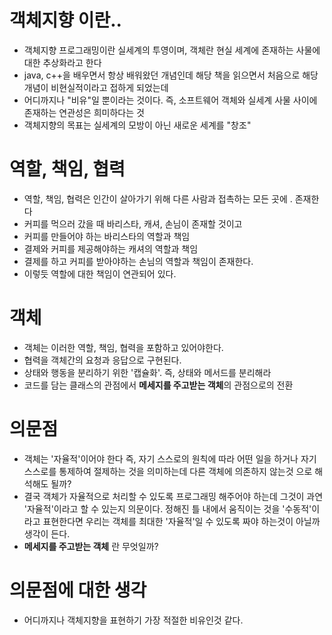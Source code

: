 # 객체지향 이란..
* 객체지향 프로그래밍이란 실세계의 투영이며, 객체란 현실 세계에 존재하는 사물에 대한 추상화라고 한다 
* java, c++을 배우면서 항상 배워왔던 개념인데 해당 책을 읽으면서 처음으로 해당 개념이 비현실적이라고 접하게 되었는데
* 어디까지나 "비유"일 뿐이라는 것이다. 즉, 소프트웨어 객체와 실세계 사물 사이에 존재하는 연관성은 희미하다는 것
* 객체지향의 목표는 실세계의 모방이 아닌 새로운 세계를 "창조"

# 역할, 책임, 협력
* 역할, 책임, 협력은 인간이 살아가기 위해 다른 사람과 접촉하는 모든 곳에   . 존재한다
* 커피를 먹으러 갔을 때 바리스타, 캐셔, 손님이 존재할 것이고
* 커피를 만들어야 하는 바리스타의 역할과 책임 
* 결제와 커피를 제공해야하는 캐셔의 역할과 책임
* 결제를 하고 커피를 받아야하는 손님의 역할과 책임이 존재한다.
* 이렇듯 역할에 대한 책임이 연관되어 있다.

# 객체
* 객체는 이러한 역할, 책임, 협력을 포함하고 있어야한다.
* 협력을 객체간의 요청과 응답으로 구현된다.
* 상태와 행동을 분리하기 위한 '캡슐화'. 즉, 상태와 메서드를 분리해라
* 코드를 담는 클래스의 관점에서 **메세지를 주고받는 객체**의 관점으로의 전환





# 의문점
* 객체는 '자율적'이어야 한다 즉, 자기 스스로의 원칙에 따라 어떤 일을 하거나 자기 스스로를 통제하여 절제하는 것을 의미하는데 다른 객체에 의존하지 않는것 으로 해석해도 될까? 
* 결국 객체가 자율적으로 처리할 수 있도록 프로그래밍 해주어야 하는데 그것이 과연 '자율적'이라고 할 수 있는지 의문이다. 정해진 틀 내에서 움직이는 것을 '수동적'이라고 표현한다면 우리는 객체를 최대한 '자율적'일 수 있도록 짜야 하는것이 아닐까 생각이 든다.
* **메세지를 주고받는 객체** 란 무엇일까?




# 의문점에 대한 생각
* 어디까지나 객체지향을 표현하기 가장 적절한 비유인것 같다. 